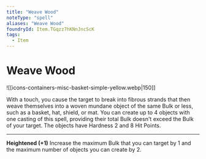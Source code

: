 ```yaml
---
title: "Weave Wood"
noteType: "spell"
aliases: "Weave Wood"
foundryId: Item.TGqzz7hKNnJncScK
tags:
  - Item
---
```


# Weave Wood
![[icons-containers-misc-basket-simple-yellow.webp|150]]

With a touch, you cause the target to break into fibrous strands that then weave themselves into a woven mundane object of the same Bulk or less, such as a basket, hat, shield, or mat. You can create up to 4 objects with one casting of this spell, providing their total Bulk doesn't exceed the Bulk of your target. The objects have Hardness 2 and 8 Hit Points.

* * *

**Heightened (+1)** Increase the maximum Bulk that you can target by 1 and the maximum number of objects you can create by 2.
